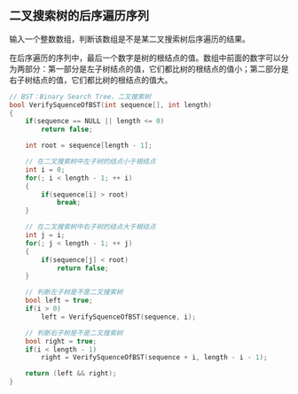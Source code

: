 ## 二叉搜索树的后序遍历序列

输入一个整数数组，判断该数组是不是某二叉搜索树后序遍历的结果。

在后序遍历的序列中，最后一个数字是树的根结点的值。数组中前面的数字可以分为两部分：第一部分是左子树结点的值，它们都比树的根结点的值小；第二部分是右子树结点的值，它们都比树的根结点的值大。

```c++
// BST：Binary Search Tree，二叉搜索树
bool VerifySquenceOfBST(int sequence[], int length)
{
    if(sequence == NULL || length <= 0)
        return false;

    int root = sequence[length - 1];

    // 在二叉搜索树中左子树的结点小于根结点
    int i = 0;
    for(; i < length - 1; ++ i)
    {
        if(sequence[i] > root)
            break;
    }

    // 在二叉搜索树中右子树的结点大于根结点
    int j = i;
    for(; j < length - 1; ++ j)
    {
        if(sequence[j] < root)
            return false;
    }

    // 判断左子树是不是二叉搜索树
    bool left = true;
    if(i > 0)
        left = VerifySquenceOfBST(sequence, i);

    // 判断右子树是不是二叉搜索树
    bool right = true;
    if(i < length - 1)
        right = VerifySquenceOfBST(sequence + i, length - i - 1);

    return (left && right);
}
```